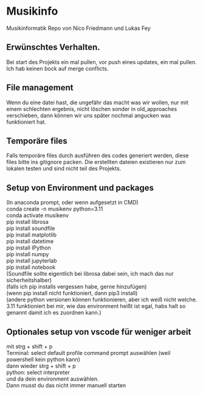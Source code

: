 # Musikinfo

Musikinformatik Repo von Nico Friedmann und Lukas Fey

## Erwünschtes Verhalten.
Bei start des Projekts ein mal pullen, vor push eines updates, ein mal pullen.\
Ich hab keinen bock auf merge conflicts.
## File management
Wenn du eine datei hast, die ungefähr das macht was wir wollen, nur mit einem schlechten ergebnis, nicht löschen sonder in old_approaches verschieben, dann können wir uns später nochmal angucken was funktioniert hat.

## Temporäre files
Falls temporäre files durch ausführen des codes generiert werden, diese files bitte ins gitignore packen. Die erstellten dateien existieren nur zum lokalen testen und sind nicht teil des Projekts.

## Setup von Environment und packages
(In anaconda prompt, oder wenn aufgesetzt in CMD)\
conda create -n musikenv python=3.11\
conda activate musikenv\
pip install librosa\
pip install soundfile\
pip install matplotlib\
pip install datetime\
pip install IPython\
pip install numpy\
pip install jupyterlab\
pip install notebook\
(Soundfile sollte eigentlich bei librosa dabei sein, ich mach das nur sicherheitshalber)\
(falls ich pip installs vergessen habe, gerne hinzufügen)\
(wenn pip install nicht funktioniert, dann pip3 install)\
(andere python versionen können funktionieren, aber ich weiß nicht welche. 3.11 funktioniert bei mir, wie das environment heißt ist egal, habs halt so genannt damit ich es zuordnen kann.)

## Optionales setup von vscode für weniger arbeit
mit strg + shift + p \
Terminal: select default profile command prompt auswählen (weil powershell kein python kann)\
dann wieder strg + shift + p\
python: select interpreter\
und da dein environment auswählen.\
Dann musst du das nicht immer manuell starten

